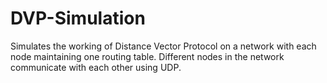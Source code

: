 # DVP-Simulation
Simulates the working of Distance Vector Protocol on a network with each node maintaining one routing table. Different nodes in the network communicate with each other using UDP.
